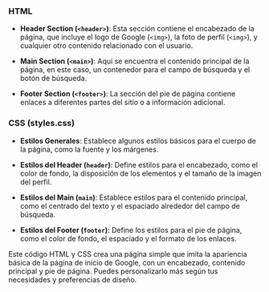 ### HTML

- **Header Section (`<header>`)**: Esta sección contiene el encabezado de la página, que incluye el logo de Google (`<img>`), la foto de perfil (`<img>`), y cualquier otro contenido relacionado con el usuario.
  
- **Main Section (`<main>`)**: Aquí se encuentra el contenido principal de la página, en este caso, un contenedor para el campo de búsqueda y el botón de búsqueda.
  
- **Footer Section (`<footer>`)**: La sección del pie de página contiene enlaces a diferentes partes del sitio o a información adicional.

### CSS (styles.css)

- **Estilos Generales**: Establece algunos estilos básicos para el cuerpo de la página, como la fuente y los márgenes.

- **Estilos del Header (`header`)**: Define estilos para el encabezado, como el color de fondo, la disposición de los elementos y el tamaño de la imagen del perfil.

- **Estilos del Main (`main`)**: Establece estilos para el contenido principal, como el centrado del texto y el espaciado alrededor del campo de búsqueda.

- **Estilos del Footer (`footer`)**: Define los estilos para el pie de página, como el color de fondo, el espaciado y el formato de los enlaces.

Este código HTML y CSS crea una página simple que imita la apariencia básica de la página de inicio de Google, con un encabezado, contenido principal y pie de página. Puedes personalizarlo más según tus necesidades y preferencias de diseño.
